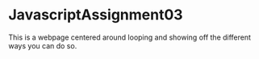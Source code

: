 # JavascriptAssignment03
 This is a webpage centered around looping and showing off the different ways you can do so.
